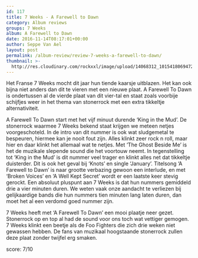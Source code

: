 ```yaml
---
id: 117
title: 7 Weeks - A Farewell to Dawn
category: Album reviews
groups: 7 Weeks
album: A Farewell to Dawn
date: 2016-11-14T08:17:01+00:00
author: Seppe Van Ael
layout: post
permalink: /album-review/review-7-weeks-a-farewell-to-dawn/
thumbnail: >-
  http://res.cloudinary.com/rockxxl/image/upload/14068312_10154180694728859_3129661618941147680_n.jpg
---
```

Het Franse 7 Weeks mocht dit jaar hun tiende kaarsje uitblazen. Het kan ook bijna niet anders dan dit te vieren met een nieuwe plaat. A Farewell To Dawn is ondertussen al de vierde plaat van dit vier-tal en staat zoals voorbije schijfjes weer in het thema van stonerrock met een extra tikkeltje alternativiteit.

A Farewell To Dawn start met het vijf minuut durende ‘King in the Mud’. De stonerrock waarmee 7 Weeks bekend staat krijgen we meteen netjes voorgeschoteld. In de intro van dit nummer is ook wat sludgemetal te bespeuren, hiermee kan je nooit fout zijn. Alles klinkt zeer rock n roll, maar hier en daar klinkt het allemaal wat te netjes. Met ‘The Ghost Beside Me’ is het de muzikale slepende sound die het voortouw neemt. In tegenstelling tot ‘King in the Mud’ is dit nummer veel trager en klinkt alles net dat tikkeltje duisterder. Dit is ook het geval bij ‘Knots’ en single ‘January’. Titelsong ‘A Farewell to Dawn’ is naar grootte verbazing gewoon een interlude, en met ‘Broken Voices’ en ‘A Well Kept Secret’ wordt er een laatste keer stevig gerockt. Een absoluut pluspunt aan 7 Weeks is dat hun nummers gemiddeld drie a vier minuten duren. We weten vaak onze aandacht te verliezen bij gelijkaardige bands die hun nummers tien minuten lang laten duren, dan moet het al een verdomd goed nummer zijn.

7 Weeks heeft met ‘A Farewell To Dawn’ een mooi plaatje neer gezet. Stonerrock op en top al had de sound voor ons toch wat vettiger gemogen. 7 Weeks klinkt een beetje als de Foo Fighters die zich drie weken niet gewassen hebben. De fans van muzikaal hoogstaande stonerrock zullen deze plaat zonder twijfel erg smaken.

score: 7/10
